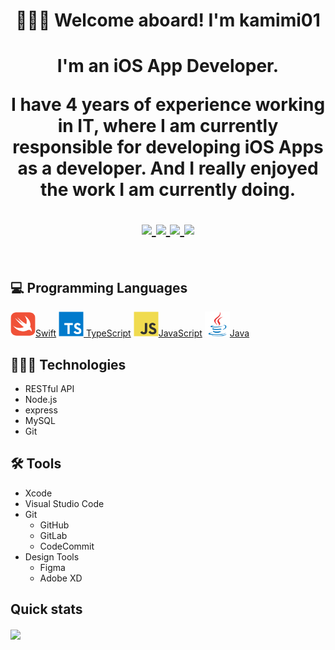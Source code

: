 <h1 align="center"> 👩🏻‍💻 Welcome aboard! I'm kamimi01<h1>

<p align="center">
I'm an iOS App Developer. 
</p>

<p align="center">
I have 4 years of experience working in IT, where I am currently responsible for developing iOS Apps as a developer.
And I really enjoyed the work I am currently doing.
</p>

<div align="center">

  <a href="https://www.linkedin.com/in/mkurakawa/">
    <img height="20" src="https://img.shields.io/badge/MikaUrakawa-0077B5?style=flat&logo=linkedin&logoColor=white" />
  </a>
  <a href="https://medium.com/@kamimi01">
    <img height="20" src="https://img.shields.io/badge/kamimi01-12100E?style=flat&logo=medium&logoColor=white" />
  </a>
  <a href="https://twitter.com/kamimi_01">
    <img height="20" src="https://img.shields.io/badge/kamimi01-1DA1F2?style=flat&logo=twitter&logoColor=white" />
  </a>
  <a href="http://qiita.com/kamimi01">
    <img height="20" src="https://qiita-badge.apiapi.app/s/kamimi01/posts.svg" />
  </a>
 
</div>
<br>

## 💻 Programming Languages

<p align="left">
<a href="https://developer.apple.com/swift/" target="_blank" rel="noreferrer"> <img src="https://raw.githubusercontent.com/devicons/devicon/master/icons/swift/swift-original.svg" alt="swift" width="40" height="40"/>Swift</a>
<a href="https://www.typescriptlang.org/" target="_blank" rel="noreferrer"> <img src="https://raw.githubusercontent.com/devicons/devicon/master/icons/typescript/typescript-original.svg" alt="typescript" width="40" height="40"/> TypeScript</a>
<a href="https://developer.mozilla.org/en-US/docs/Web/JavaScript" target="_blank" rel="noreferrer"> <img src="https://raw.githubusercontent.com/devicons/devicon/master/icons/javascript/javascript-original.svg" alt="javascript" width="40" height="40"/>JavaScript</a>
<a href="https://www.java.com" target="_blank" rel="noreferrer"> <img src="https://raw.githubusercontent.com/devicons/devicon/master/icons/java/java-original.svg" alt="java" width="40" height="40"/>Java</a>
</p>

## 👩🏻‍💻 Technologies
<!-- 
<p align="left">
<a href="https://nodejs.org" target="_blank" rel="noreferrer"> <img src="https://raw.githubusercontent.com/devicons/devicon/master/icons/nodejs/nodejs-original-wordmark.svg" alt="nodejs" width="40" height="40"/> </a>
<a href="https://expressjs.com" target="_blank" rel="noreferrer"> <img src="https://raw.githubusercontent.com/devicons/devicon/master/icons/express/express-original-wordmark.svg" alt="express" width="40" height="40"/> </a>
<a href="https://www.mysql.com/" target="_blank" rel="noreferrer"> <img src="https://raw.githubusercontent.com/devicons/devicon/master/icons/mysql/mysql-original-wordmark.svg" alt="mysql" width="40" height="40"/> </a>
<a href="https://git-scm.com/" target="_blank" rel="noreferrer"> <img src="https://www.vectorlogo.zone/logos/git-scm/git-scm-icon.svg" alt="git" width="40" height="40"/> </a>
</p> -->


- RESTful API
- Node.js
- express
- MySQL
- Git

## 🛠 Tools

<!-- <p align="left">
<a href="https://www.figma.com/" target="_blank" rel="noreferrer"> <img src="https://www.vectorlogo.zone/logos/figma/figma-icon.svg" alt="figma" width="40" height="40"/> </a>
<a href="https://www.adobe.com/products/xd.html" target="_blank" rel="noreferrer"> <img src="https://cdn.worldvectorlogo.com/logos/adobe-xd.svg" alt="xd" width="40" height="40"/> </a> 
</p> -->

- Xcode
- Visual Studio Code
- Git
  - GitHub
  - GitLab
  - CodeCommit
- Design Tools
  - Figma
  - Adobe XD

## Quick stats

<a href="https://github.com/anuraghazra/github-readme-stats">
  <img align="center" src="https://github-readme-stats.vercel.app/api?username=kamimi01&show_icons=true&count_private=true&theme=swift" />
</a>

<!-- <a href="https://github.com/anuraghazra/github-readme-stats">
  <img align="center" src="https://github-readme-stats.vercel.app/api/top-langs/?username=kamimi01&show_icons=true&count_private=true&theme=swift" />
</a> -->